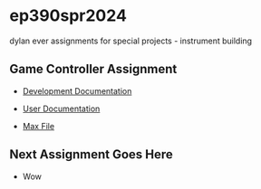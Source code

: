 # ep390spr2024
 dylan ever assignments for special projects - instrument building

## Game Controller Assignment

* [Development Documentation](./GameDevelopment/DevelopmentDocumentation.md)

* [User Documentation](./GameDevelopment/UserDocumentation.md)

* [Max File](./GameDevelopment/MaxPatch/)

## Next Assignment Goes Here

* Wow